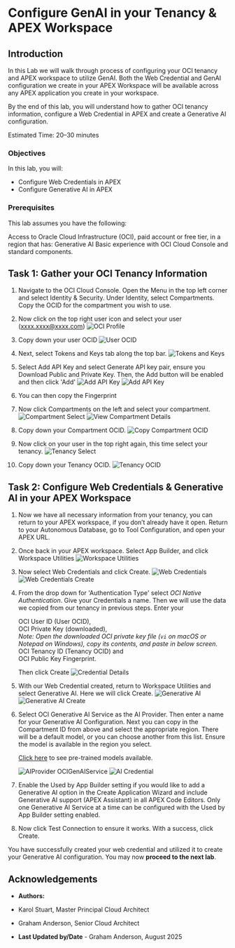 # Configure GenAI in your Tenancy & APEX Workspace

## Introduction

In this Lab we will walk through process of configuring your OCI tenancy and APEX workspace to utilize GenAI. Both the Web Credential and GenAI configuration we create in your APEX Workspace will be available across any APEX application you create in your workspace. 

By the end of this lab, you will understand how to gather OCI tenancy information, configure a Web Credential in APEX and create a Generative AI configuration.

Estimated Time: 20–30 minutes

### Objectives

In this lab, you will:
* Configure Web Credentials in APEX
* Configure Generative AI in APEX

### Prerequisites

This lab assumes you have the following:

Access to Oracle Cloud Infrastructure (OCI), paid account or free tier, in a region that has:
Generative AI
Basic experience with OCI Cloud Console and standard components.

## Task 1: Gather your OCI Tenancy Information

1. Navigate to the OCI Cloud Console. Open the Menu in the top left corner and select Identity & Security. Under Identity, select Compartments. Copy the OCID for the compartment you wish to use. 

2. Now click on the top right user icon and select your user (xxxx.xxxx@xxxx.com)
    ![OCI Profile](./images/oci_profile.png  "OCI Profile page showing user email ")

3. Copy down your user OCID
    ![User OCID](./images/user_ocid.png  "OCI user OCID for API and service configuration")

4. Next, select Tokens and Keys tab along the top bar.
    ![Tokens and Keys](./images/tokens_and_keys.png  "Tokens and API keys tab in OCI console")

5. Select Add API Key and select Generate API key pair, ensure you Download Public and Private Key. Then, the Add button will be enabled and then click 'Add'
    ![Add API Key](./images/add_api_key.png  "Add a new OCI API key pair")
    ![Add API Key](./images/download_api_key.png  "Download the generated OCI public and private keys")

6. You can then copy the Fingerprint 

7. Now click Compartments on the left and select your compartment. 
    ![Compartment Select](./images/select_compartment.png  "Select OCI compartments link from side link")
    ![View Compartment Details](./images/view_compartment_details.png  "View selected OCI compartment details")

8. Copy down your Compartment OCID.
    ![Copy Compartment OCID](./images/copy_compartment_ocid.png  "Copy the OCI Compartment OCID for configuration")

9. Now click on your user in the top right again, this time select your tenancy. 
    ![Tenancy Select](./images/tenancy.png  "Select tenancy in OCI console for configuration")

10. Copy down your Tenancy OCID.
    ![Tenancy OCID](./images/tenancy_ocid.png  "Copy OCI Tenancy OCID for configuration")

## Task 2: Configure Web Credentials & Generative AI in your APEX Workspace

1. Now we have all necessary information from your tenancy, you can return to your APEX workspace, if you don’t already have it open. Return to your Autonomous Database, go to Tool Configuration, and open your APEX URL. 

2. Once back in your APEX workspace. Select App Builder, and click Workspace Utilities
    ![Workspace Utilities](./images/workspace_utilities.png  "Access Workspace Utilities in APEX")

3. Now select Web Credentials and click Create.
    ![Web Credentials](./images/web_credentials.png  "Web Credentials link in Workspace Utilities")
    ![Web Credentials Create](./images/webcredentials_create.png  "Create new Web Credential in APEX")

4. From the drop down for 'Authentication Type' select *OCI Native Authentication*. Give your Credentials a name. Then we will use the data we copied from our tenancy in previous steps. Enter your

    OCI User ID (User OCID),  
    OCI Private Key (downloaded),  
    *Note: Open the downloaded OCI private key file (`vi` on macOS or Notepad on Windows), copy its contents, and paste in below screen*.  
    OCI Tenancy ID (Tenancy OCID) and  
    OCI Public Key Fingerprint.  

    Then click Create
    ![Credential Details](./images/credential_details.png  "Enter all required details to configure Web Credential in APEX")

5. With our Web Credential created, return to Workspace Utilities and select Generative AI. Here we will click Create.
    ![Generative AI](./images/generative_ai.png  "Access Generative AI configurations in APEX Workspace")
    ![Generative AI Create](./images/generative_ai_create.png  "Create a new Generative AI configuration in APEX")

6. Select OCI Generative AI Service as the AI Provider. Then enter a name for your Generative AI Configuration. Next you can copy in the Compartment ID from above and select the appropriate region. There will be a default model, or you can choose another from this list. Ensure the model is available in the region you select.

    [Click here](https://docs.oracle.com/en-us/iaas/Content/generative-ai/pretrained-models.htm) to see pre-trained models available.

    ![AIProvider OCIGenAIService](./images/ai_provider_oci_gen_ai_service.png  "Select OCI Generative AI Service as provider")
    ![AI Credential](./images/ai_credential.png  "Enter name, compartment, region and select Credential to authenticate with OCI GenAI service")

7. Enable the Used by App Builder setting if you would like to add a Generative AI option in the Create Application Wizard and include Generative AI support (APEX Assistant) in all APEX Code Editors. Only one Generative AI Service at a time can be configured with the Used by App Builder setting enabled. 

8. Now click Test Connection to ensure it works. With a success, click Create.

You have successfully created your web credential and utilized it to create your Generative AI configuration. You may now **proceed to the next lab**.

## Acknowledgements

* **Authors:**
* Karol Stuart, Master Principal Cloud Architect 
* Graham Anderson, Senior Cloud Architect 

* **Last Updated by/Date** - Graham Anderson, August 2025
